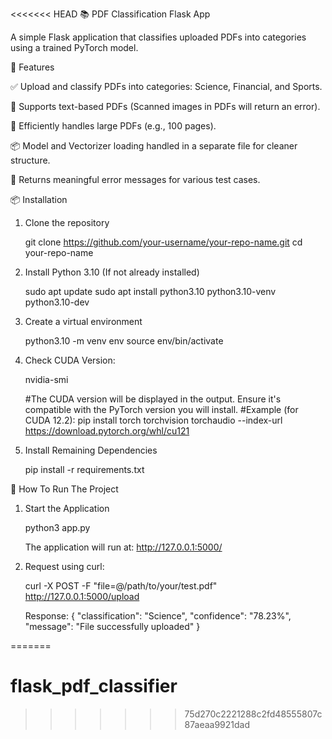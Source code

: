 <<<<<<< HEAD
📚 PDF Classification Flask App

A simple Flask application that classifies uploaded PDFs into categories using a trained PyTorch model.


🚀 Features

✅ Upload and classify PDFs into categories: Science, Financial, and Sports.

📄 Supports text-based PDFs (Scanned images in PDFs will return an error).

📂 Efficiently handles large PDFs (e.g., 100 pages).

📦 Model and Vectorizer loading handled in a separate file for cleaner structure.

📄 Returns meaningful error messages for various test cases.



📦 Installation


1. Clone the repository

    git clone https://github.com/your-username/your-repo-name.git
    cd your-repo-name

2. Install Python 3.10 (If not already installed)

    sudo apt update
    sudo apt install python3.10 python3.10-venv python3.10-dev

3. Create a virtual environment

    python3.10 -m venv env
    source env/bin/activate  

4. Check CUDA Version:

    nvidia-smi

    #The CUDA version will be displayed in the output. Ensure it's compatible with the PyTorch version you will install.
    #Example (for CUDA 12.2):
    pip install torch torchvision torchaudio --index-url https://download.pytorch.org/whl/cu121

5. Install Remaining Dependencies

    pip install -r requirements.txt



📂 How To Run The Project

1. Start the Application

    python3 app.py

    The application will run at: http://127.0.0.1:5000/

2. Request using curl:

    curl -X POST -F "file=@/path/to/your/test.pdf" http://127.0.0.1:5000/upload


    Response:
        {
        "classification": "Science",
        "confidence": "78.23%",
        "message": "File successfully uploaded"
        }



=======
# flask_pdf_classifier
>>>>>>> 75d270c2221288c2fd48555807c87aeaa9921dad
